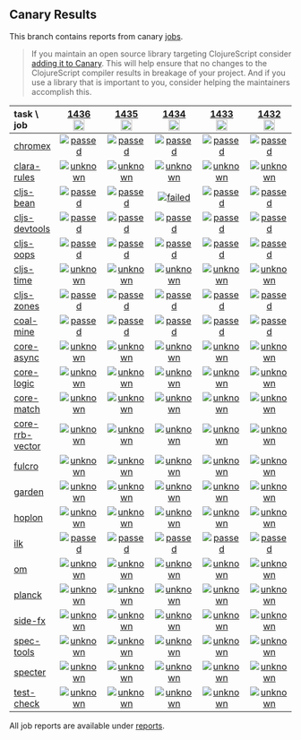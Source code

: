 ## Canary Results

This branch contains reports from canary [jobs](https://github.com/cljs-oss/canary/tree/jobs).

> If you maintain an open source library targeting ClojureScript consider [adding it to Canary](https://github.com/cljs-oss/canary/tree/master#how-to-participate). This will help ensure that no changes to the ClojureScript compiler results in breakage of your project. And if you use a library that is important to you, consider helping the maintainers accomplish this.

[//]: # (begin_overview_table)

| task \ job | <a href="reports/2020/06/13/job-001436-1.10.778-42bcb07b" title="job #1436&#xA;&#xA;job&#xA;&#xA;requested by BinaryAge Bot (@babot) on 2020-06-13T11:04:10Z">1436<br/><img width=20 height=20 src="https://avatars0.githubusercontent.com/u/1476765?v=4&s=60"></a> | <a href="reports/2020/06/12/job-001435-1.10.778-42bcb07b" title="job #1435&#xA;&#xA;job&#xA;&#xA;requested by BinaryAge Bot (@babot) on 2020-06-12T11:03:51Z">1435<br/><img width=20 height=20 src="https://avatars0.githubusercontent.com/u/1476765?v=4&s=60"></a> | <a href="reports/2020/06/11/job-001434-1.10.778-42bcb07b" title="job #1434&#xA;&#xA;job&#xA;&#xA;requested by BinaryAge Bot (@babot) on 2020-06-11T11:04:05Z">1434<br/><img width=20 height=20 src="https://avatars0.githubusercontent.com/u/1476765?v=4&s=60"></a> | <a href="reports/2020/06/10/job-001433-1.10.778-42bcb07b" title="job #1433&#xA;&#xA;job&#xA;&#xA;requested by BinaryAge Bot (@babot) on 2020-06-10T11:03:38Z">1433<br/><img width=20 height=20 src="https://avatars0.githubusercontent.com/u/1476765?v=4&s=60"></a> | <a href="reports/2020/06/09/job-001432-1.10.778-42bcb07b" title="job #1432&#xA;&#xA;job&#xA;&#xA;requested by BinaryAge Bot (@babot) on 2020-06-09T11:03:54Z">1432<br/><img width=20 height=20 src="https://avatars0.githubusercontent.com/u/1476765?v=4&s=60"></a> | <a href="reports/2020/06/08/job-001431-1.10.778-42bcb07b" title="job #1431&#xA;&#xA;job&#xA;&#xA;requested by BinaryAge Bot (@babot) on 2020-06-08T11:03:34Z">1431<br/><img width=20 height=20 src="https://avatars0.githubusercontent.com/u/1476765?v=4&s=60"></a> | <a href="reports/2020/06/07/job-001430-1.10.778-42bcb07b" title="job #1430&#xA;&#xA;job&#xA;&#xA;requested by BinaryAge Bot (@babot) on 2020-06-07T11:04:11Z">1430<br/><img width=20 height=20 src="https://avatars0.githubusercontent.com/u/1476765?v=4&s=60"></a> | <a href="reports/2020/06/06/job-001429-1.10.777-41180657" title="job #1429&#xA;&#xA;job&#xA;&#xA;requested by BinaryAge Bot (@babot) on 2020-06-06T11:03:36Z">1429<br/><img width=20 height=20 src="https://avatars0.githubusercontent.com/u/1476765?v=4&s=60"></a> | <a href="reports/2020/06/05/job-001428-1.10.775-946348da" title="job #1428&#xA;&#xA;job&#xA;&#xA;requested by BinaryAge Bot (@babot) on 2020-06-05T11:03:44Z">1428<br/><img width=20 height=20 src="https://avatars0.githubusercontent.com/u/1476765?v=4&s=60"></a> | <a href="reports/2020/06/04/job-001427-1.10.774-39709c96" title="job #1427&#xA;&#xA;job&#xA;&#xA;requested by BinaryAge Bot (@babot) on 2020-06-04T11:03:41Z">1427<br/><img width=20 height=20 src="https://avatars0.githubusercontent.com/u/1476765?v=4&s=60"></a> |
| :--- | :---: | :---: | :---: | :---: | :---: | :---: | :---: | :---: | :---: | :---: |
| [chromex](https://github.com/binaryage/chromex) | <a href="reports/2020/06/13/job-001436-1.10.778-42bcb07b#-chromex"><img title="passed" src="http://box.binaryage.com/s-passed.svg"><a> | <a href="reports/2020/06/12/job-001435-1.10.778-42bcb07b#-chromex"><img title="passed" src="http://box.binaryage.com/s-passed.svg"><a> | <a href="reports/2020/06/11/job-001434-1.10.778-42bcb07b#-chromex"><img title="passed" src="http://box.binaryage.com/s-passed.svg"><a> | <a href="reports/2020/06/10/job-001433-1.10.778-42bcb07b#-chromex"><img title="passed" src="http://box.binaryage.com/s-passed.svg"><a> | <a href="reports/2020/06/09/job-001432-1.10.778-42bcb07b#-chromex"><img title="passed" src="http://box.binaryage.com/s-passed.svg"><a> | <a href="reports/2020/06/08/job-001431-1.10.778-42bcb07b#-chromex"><img title="passed" src="http://box.binaryage.com/s-passed.svg"><a> | <a href="reports/2020/06/07/job-001430-1.10.778-42bcb07b#-chromex"><img title="passed" src="http://box.binaryage.com/s-passed.svg"><a> | <a href="reports/2020/06/06/job-001429-1.10.777-41180657#-chromex"><img title="passed" src="http://box.binaryage.com/s-passed.svg"><a> | <a href="reports/2020/06/05/job-001428-1.10.775-946348da#-chromex"><img title="passed" src="http://box.binaryage.com/s-passed.svg"><a> | <a href="reports/2020/06/04/job-001427-1.10.774-39709c96#-chromex"><img title="passed" src="http://box.binaryage.com/s-passed.svg"><a> |
| [clara-rules](https://github.com/cerner/clara-rules) | <a href="reports/2020/06/13/job-001436-1.10.778-42bcb07b#-clara-rules"><img title="unknown" src="http://box.binaryage.com/s-unknown.svg"><a> | <a href="reports/2020/06/12/job-001435-1.10.778-42bcb07b#-clara-rules"><img title="unknown" src="http://box.binaryage.com/s-unknown.svg"><a> | <a href="reports/2020/06/11/job-001434-1.10.778-42bcb07b#-clara-rules"><img title="unknown" src="http://box.binaryage.com/s-unknown.svg"><a> | <a href="reports/2020/06/10/job-001433-1.10.778-42bcb07b#-clara-rules"><img title="unknown" src="http://box.binaryage.com/s-unknown.svg"><a> | <a href="reports/2020/06/09/job-001432-1.10.778-42bcb07b#-clara-rules"><img title="unknown" src="http://box.binaryage.com/s-unknown.svg"><a> | <a href="reports/2020/06/08/job-001431-1.10.778-42bcb07b#-clara-rules"><img title="unknown" src="http://box.binaryage.com/s-unknown.svg"><a> | <a href="reports/2020/06/07/job-001430-1.10.778-42bcb07b#-clara-rules"><img title="unknown" src="http://box.binaryage.com/s-unknown.svg"><a> | <a href="reports/2020/06/06/job-001429-1.10.777-41180657#-clara-rules"><img title="unknown" src="http://box.binaryage.com/s-unknown.svg"><a> | <a href="reports/2020/06/05/job-001428-1.10.775-946348da#-clara-rules"><img title="unknown" src="http://box.binaryage.com/s-unknown.svg"><a> | <a href="reports/2020/06/04/job-001427-1.10.774-39709c96#-clara-rules"><img title="passed" src="http://box.binaryage.com/s-passed.svg"><a> |
| [cljs-bean](https://github.com/mfikes/cljs-bean) | <a href="reports/2020/06/13/job-001436-1.10.778-42bcb07b#-cljs-bean"><img title="passed" src="http://box.binaryage.com/s-passed.svg"><a> | <a href="reports/2020/06/12/job-001435-1.10.778-42bcb07b#-cljs-bean"><img title="passed" src="http://box.binaryage.com/s-passed.svg"><a> | <a href="reports/2020/06/11/job-001434-1.10.778-42bcb07b#-cljs-bean"><img title="failed" src="http://box.binaryage.com/s-failed.svg"><a> | <a href="reports/2020/06/10/job-001433-1.10.778-42bcb07b#-cljs-bean"><img title="passed" src="http://box.binaryage.com/s-passed.svg"><a> | <a href="reports/2020/06/09/job-001432-1.10.778-42bcb07b#-cljs-bean"><img title="passed" src="http://box.binaryage.com/s-passed.svg"><a> | <a href="reports/2020/06/08/job-001431-1.10.778-42bcb07b#-cljs-bean"><img title="passed" src="http://box.binaryage.com/s-passed.svg"><a> | <a href="reports/2020/06/07/job-001430-1.10.778-42bcb07b#-cljs-bean"><img title="passed" src="http://box.binaryage.com/s-passed.svg"><a> | <a href="reports/2020/06/06/job-001429-1.10.777-41180657#-cljs-bean"><img title="passed" src="http://box.binaryage.com/s-passed.svg"><a> | <a href="reports/2020/06/05/job-001428-1.10.775-946348da#-cljs-bean"><img title="passed" src="http://box.binaryage.com/s-passed.svg"><a> | <a href="reports/2020/06/04/job-001427-1.10.774-39709c96#-cljs-bean"><img title="passed" src="http://box.binaryage.com/s-passed.svg"><a> |
| [cljs-devtools](https://github.com/binaryage/cljs-devtools) | <a href="reports/2020/06/13/job-001436-1.10.778-42bcb07b#-cljs-devtools"><img title="passed" src="http://box.binaryage.com/s-passed.svg"><a> | <a href="reports/2020/06/12/job-001435-1.10.778-42bcb07b#-cljs-devtools"><img title="passed" src="http://box.binaryage.com/s-passed.svg"><a> | <a href="reports/2020/06/11/job-001434-1.10.778-42bcb07b#-cljs-devtools"><img title="passed" src="http://box.binaryage.com/s-passed.svg"><a> | <a href="reports/2020/06/10/job-001433-1.10.778-42bcb07b#-cljs-devtools"><img title="passed" src="http://box.binaryage.com/s-passed.svg"><a> | <a href="reports/2020/06/09/job-001432-1.10.778-42bcb07b#-cljs-devtools"><img title="passed" src="http://box.binaryage.com/s-passed.svg"><a> | <a href="reports/2020/06/08/job-001431-1.10.778-42bcb07b#-cljs-devtools"><img title="passed" src="http://box.binaryage.com/s-passed.svg"><a> | <a href="reports/2020/06/07/job-001430-1.10.778-42bcb07b#-cljs-devtools"><img title="passed" src="http://box.binaryage.com/s-passed.svg"><a> | <a href="reports/2020/06/06/job-001429-1.10.777-41180657#-cljs-devtools"><img title="passed" src="http://box.binaryage.com/s-passed.svg"><a> | <a href="reports/2020/06/05/job-001428-1.10.775-946348da#-cljs-devtools"><img title="passed" src="http://box.binaryage.com/s-passed.svg"><a> | <a href="reports/2020/06/04/job-001427-1.10.774-39709c96#-cljs-devtools"><img title="passed" src="http://box.binaryage.com/s-passed.svg"><a> |
| [cljs-oops](https://github.com/binaryage/cljs-oops) | <a href="reports/2020/06/13/job-001436-1.10.778-42bcb07b#-cljs-oops"><img title="passed" src="http://box.binaryage.com/s-passed.svg"><a> | <a href="reports/2020/06/12/job-001435-1.10.778-42bcb07b#-cljs-oops"><img title="passed" src="http://box.binaryage.com/s-passed.svg"><a> | <a href="reports/2020/06/11/job-001434-1.10.778-42bcb07b#-cljs-oops"><img title="passed" src="http://box.binaryage.com/s-passed.svg"><a> | <a href="reports/2020/06/10/job-001433-1.10.778-42bcb07b#-cljs-oops"><img title="passed" src="http://box.binaryage.com/s-passed.svg"><a> | <a href="reports/2020/06/09/job-001432-1.10.778-42bcb07b#-cljs-oops"><img title="passed" src="http://box.binaryage.com/s-passed.svg"><a> | <a href="reports/2020/06/08/job-001431-1.10.778-42bcb07b#-cljs-oops"><img title="passed" src="http://box.binaryage.com/s-passed.svg"><a> | <a href="reports/2020/06/07/job-001430-1.10.778-42bcb07b#-cljs-oops"><img title="passed" src="http://box.binaryage.com/s-passed.svg"><a> | <a href="reports/2020/06/06/job-001429-1.10.777-41180657#-cljs-oops"><img title="passed" src="http://box.binaryage.com/s-passed.svg"><a> | <a href="reports/2020/06/05/job-001428-1.10.775-946348da#-cljs-oops"><img title="passed" src="http://box.binaryage.com/s-passed.svg"><a> | <a href="reports/2020/06/04/job-001427-1.10.774-39709c96#-cljs-oops"><img title="passed" src="http://box.binaryage.com/s-passed.svg"><a> |
| [cljs-time](https://github.com/andrewmcveigh/cljs-time) | <a href="reports/2020/06/13/job-001436-1.10.778-42bcb07b#-cljs-time"><img title="unknown" src="http://box.binaryage.com/s-unknown.svg"><a> | <a href="reports/2020/06/12/job-001435-1.10.778-42bcb07b#-cljs-time"><img title="unknown" src="http://box.binaryage.com/s-unknown.svg"><a> | <a href="reports/2020/06/11/job-001434-1.10.778-42bcb07b#-cljs-time"><img title="unknown" src="http://box.binaryage.com/s-unknown.svg"><a> | <a href="reports/2020/06/10/job-001433-1.10.778-42bcb07b#-cljs-time"><img title="unknown" src="http://box.binaryage.com/s-unknown.svg"><a> | <a href="reports/2020/06/09/job-001432-1.10.778-42bcb07b#-cljs-time"><img title="unknown" src="http://box.binaryage.com/s-unknown.svg"><a> | <a href="reports/2020/06/08/job-001431-1.10.778-42bcb07b#-cljs-time"><img title="unknown" src="http://box.binaryage.com/s-unknown.svg"><a> | <a href="reports/2020/06/07/job-001430-1.10.778-42bcb07b#-cljs-time"><img title="unknown" src="http://box.binaryage.com/s-unknown.svg"><a> | <a href="reports/2020/06/06/job-001429-1.10.777-41180657#-cljs-time"><img title="unknown" src="http://box.binaryage.com/s-unknown.svg"><a> | <a href="reports/2020/06/05/job-001428-1.10.775-946348da#-cljs-time"><img title="unknown" src="http://box.binaryage.com/s-unknown.svg"><a> | <a href="reports/2020/06/04/job-001427-1.10.774-39709c96#-cljs-time"><img title="passed" src="http://box.binaryage.com/s-passed.svg"><a> |
| [cljs-zones](https://github.com/binaryage/cljs-zones) | <a href="reports/2020/06/13/job-001436-1.10.778-42bcb07b#-cljs-zones"><img title="passed" src="http://box.binaryage.com/s-passed.svg"><a> | <a href="reports/2020/06/12/job-001435-1.10.778-42bcb07b#-cljs-zones"><img title="passed" src="http://box.binaryage.com/s-passed.svg"><a> | <a href="reports/2020/06/11/job-001434-1.10.778-42bcb07b#-cljs-zones"><img title="passed" src="http://box.binaryage.com/s-passed.svg"><a> | <a href="reports/2020/06/10/job-001433-1.10.778-42bcb07b#-cljs-zones"><img title="passed" src="http://box.binaryage.com/s-passed.svg"><a> | <a href="reports/2020/06/09/job-001432-1.10.778-42bcb07b#-cljs-zones"><img title="passed" src="http://box.binaryage.com/s-passed.svg"><a> | <a href="reports/2020/06/08/job-001431-1.10.778-42bcb07b#-cljs-zones"><img title="passed" src="http://box.binaryage.com/s-passed.svg"><a> | <a href="reports/2020/06/07/job-001430-1.10.778-42bcb07b#-cljs-zones"><img title="passed" src="http://box.binaryage.com/s-passed.svg"><a> | <a href="reports/2020/06/06/job-001429-1.10.777-41180657#-cljs-zones"><img title="passed" src="http://box.binaryage.com/s-passed.svg"><a> | <a href="reports/2020/06/05/job-001428-1.10.775-946348da#-cljs-zones"><img title="passed" src="http://box.binaryage.com/s-passed.svg"><a> | <a href="reports/2020/06/04/job-001427-1.10.774-39709c96#-cljs-zones"><img title="passed" src="http://box.binaryage.com/s-passed.svg"><a> |
| [coal-mine](https://github.com/mfikes/coal-mine) | <a href="reports/2020/06/13/job-001436-1.10.778-42bcb07b#-coal-mine"><img title="passed" src="http://box.binaryage.com/s-passed.svg"><a> | <a href="reports/2020/06/12/job-001435-1.10.778-42bcb07b#-coal-mine"><img title="passed" src="http://box.binaryage.com/s-passed.svg"><a> | <a href="reports/2020/06/11/job-001434-1.10.778-42bcb07b#-coal-mine"><img title="passed" src="http://box.binaryage.com/s-passed.svg"><a> | <a href="reports/2020/06/10/job-001433-1.10.778-42bcb07b#-coal-mine"><img title="passed" src="http://box.binaryage.com/s-passed.svg"><a> | <a href="reports/2020/06/09/job-001432-1.10.778-42bcb07b#-coal-mine"><img title="passed" src="http://box.binaryage.com/s-passed.svg"><a> | <a href="reports/2020/06/08/job-001431-1.10.778-42bcb07b#-coal-mine"><img title="passed" src="http://box.binaryage.com/s-passed.svg"><a> | <a href="reports/2020/06/07/job-001430-1.10.778-42bcb07b#-coal-mine"><img title="passed" src="http://box.binaryage.com/s-passed.svg"><a> | <a href="reports/2020/06/06/job-001429-1.10.777-41180657#-coal-mine"><img title="passed" src="http://box.binaryage.com/s-passed.svg"><a> | <a href="reports/2020/06/05/job-001428-1.10.775-946348da#-coal-mine"><img title="passed" src="http://box.binaryage.com/s-passed.svg"><a> | <a href="reports/2020/06/04/job-001427-1.10.774-39709c96#-coal-mine"><img title="passed" src="http://box.binaryage.com/s-passed.svg"><a> |
| [core-async](https://github.com/clojure/core.async) | <a href="reports/2020/06/13/job-001436-1.10.778-42bcb07b#-core-async"><img title="unknown" src="http://box.binaryage.com/s-unknown.svg"><a> | <a href="reports/2020/06/12/job-001435-1.10.778-42bcb07b#-core-async"><img title="unknown" src="http://box.binaryage.com/s-unknown.svg"><a> | <a href="reports/2020/06/11/job-001434-1.10.778-42bcb07b#-core-async"><img title="unknown" src="http://box.binaryage.com/s-unknown.svg"><a> | <a href="reports/2020/06/10/job-001433-1.10.778-42bcb07b#-core-async"><img title="unknown" src="http://box.binaryage.com/s-unknown.svg"><a> | <a href="reports/2020/06/09/job-001432-1.10.778-42bcb07b#-core-async"><img title="unknown" src="http://box.binaryage.com/s-unknown.svg"><a> | <a href="reports/2020/06/08/job-001431-1.10.778-42bcb07b#-core-async"><img title="unknown" src="http://box.binaryage.com/s-unknown.svg"><a> | <a href="reports/2020/06/07/job-001430-1.10.778-42bcb07b#-core-async"><img title="unknown" src="http://box.binaryage.com/s-unknown.svg"><a> | <a href="reports/2020/06/06/job-001429-1.10.777-41180657#-core-async"><img title="unknown" src="http://box.binaryage.com/s-unknown.svg"><a> | <a href="reports/2020/06/05/job-001428-1.10.775-946348da#-core-async"><img title="unknown" src="http://box.binaryage.com/s-unknown.svg"><a> | <a href="reports/2020/06/04/job-001427-1.10.774-39709c96#-core-async"><img title="passed" src="http://box.binaryage.com/s-passed.svg"><a> |
| [core-logic](https://github.com/clojure/core.logic) | <a href="reports/2020/06/13/job-001436-1.10.778-42bcb07b#-core-logic"><img title="unknown" src="http://box.binaryage.com/s-unknown.svg"><a> | <a href="reports/2020/06/12/job-001435-1.10.778-42bcb07b#-core-logic"><img title="unknown" src="http://box.binaryage.com/s-unknown.svg"><a> | <a href="reports/2020/06/11/job-001434-1.10.778-42bcb07b#-core-logic"><img title="unknown" src="http://box.binaryage.com/s-unknown.svg"><a> | <a href="reports/2020/06/10/job-001433-1.10.778-42bcb07b#-core-logic"><img title="unknown" src="http://box.binaryage.com/s-unknown.svg"><a> | <a href="reports/2020/06/09/job-001432-1.10.778-42bcb07b#-core-logic"><img title="unknown" src="http://box.binaryage.com/s-unknown.svg"><a> | <a href="reports/2020/06/08/job-001431-1.10.778-42bcb07b#-core-logic"><img title="unknown" src="http://box.binaryage.com/s-unknown.svg"><a> | <a href="reports/2020/06/07/job-001430-1.10.778-42bcb07b#-core-logic"><img title="unknown" src="http://box.binaryage.com/s-unknown.svg"><a> | <a href="reports/2020/06/06/job-001429-1.10.777-41180657#-core-logic"><img title="unknown" src="http://box.binaryage.com/s-unknown.svg"><a> | <a href="reports/2020/06/05/job-001428-1.10.775-946348da#-core-logic"><img title="unknown" src="http://box.binaryage.com/s-unknown.svg"><a> | <a href="reports/2020/06/04/job-001427-1.10.774-39709c96#-core-logic"><img title="passed" src="http://box.binaryage.com/s-passed.svg"><a> |
| [core-match](https://github.com/clojure/core.match) | <a href="reports/2020/06/13/job-001436-1.10.778-42bcb07b#-core-match"><img title="unknown" src="http://box.binaryage.com/s-unknown.svg"><a> | <a href="reports/2020/06/12/job-001435-1.10.778-42bcb07b#-core-match"><img title="unknown" src="http://box.binaryage.com/s-unknown.svg"><a> | <a href="reports/2020/06/11/job-001434-1.10.778-42bcb07b#-core-match"><img title="unknown" src="http://box.binaryage.com/s-unknown.svg"><a> | <a href="reports/2020/06/10/job-001433-1.10.778-42bcb07b#-core-match"><img title="unknown" src="http://box.binaryage.com/s-unknown.svg"><a> | <a href="reports/2020/06/09/job-001432-1.10.778-42bcb07b#-core-match"><img title="unknown" src="http://box.binaryage.com/s-unknown.svg"><a> | <a href="reports/2020/06/08/job-001431-1.10.778-42bcb07b#-core-match"><img title="unknown" src="http://box.binaryage.com/s-unknown.svg"><a> | <a href="reports/2020/06/07/job-001430-1.10.778-42bcb07b#-core-match"><img title="unknown" src="http://box.binaryage.com/s-unknown.svg"><a> | <a href="reports/2020/06/06/job-001429-1.10.777-41180657#-core-match"><img title="unknown" src="http://box.binaryage.com/s-unknown.svg"><a> | <a href="reports/2020/06/05/job-001428-1.10.775-946348da#-core-match"><img title="unknown" src="http://box.binaryage.com/s-unknown.svg"><a> | <a href="reports/2020/06/04/job-001427-1.10.774-39709c96#-core-match"><img title="passed" src="http://box.binaryage.com/s-passed.svg"><a> |
| [core-rrb-vector](https://github.com/clojure/core.rrb-vector) | <a href="reports/2020/06/13/job-001436-1.10.778-42bcb07b#-core-rrb-vector"><img title="unknown" src="http://box.binaryage.com/s-unknown.svg"><a> | <a href="reports/2020/06/12/job-001435-1.10.778-42bcb07b#-core-rrb-vector"><img title="unknown" src="http://box.binaryage.com/s-unknown.svg"><a> | <a href="reports/2020/06/11/job-001434-1.10.778-42bcb07b#-core-rrb-vector"><img title="unknown" src="http://box.binaryage.com/s-unknown.svg"><a> | <a href="reports/2020/06/10/job-001433-1.10.778-42bcb07b#-core-rrb-vector"><img title="unknown" src="http://box.binaryage.com/s-unknown.svg"><a> | <a href="reports/2020/06/09/job-001432-1.10.778-42bcb07b#-core-rrb-vector"><img title="unknown" src="http://box.binaryage.com/s-unknown.svg"><a> | <a href="reports/2020/06/08/job-001431-1.10.778-42bcb07b#-core-rrb-vector"><img title="unknown" src="http://box.binaryage.com/s-unknown.svg"><a> | <a href="reports/2020/06/07/job-001430-1.10.778-42bcb07b#-core-rrb-vector"><img title="unknown" src="http://box.binaryage.com/s-unknown.svg"><a> | <a href="reports/2020/06/06/job-001429-1.10.777-41180657#-core-rrb-vector"><img title="unknown" src="http://box.binaryage.com/s-unknown.svg"><a> | <a href="reports/2020/06/05/job-001428-1.10.775-946348da#-core-rrb-vector"><img title="unknown" src="http://box.binaryage.com/s-unknown.svg"><a> | <a href="reports/2020/06/04/job-001427-1.10.774-39709c96#-core-rrb-vector"><img title="passed" src="http://box.binaryage.com/s-passed.svg"><a> |
| [fulcro](https://github.com/fulcrologic/fulcro) | <a href="reports/2020/06/13/job-001436-1.10.778-42bcb07b#-fulcro"><img title="unknown" src="http://box.binaryage.com/s-unknown.svg"><a> | <a href="reports/2020/06/12/job-001435-1.10.778-42bcb07b#-fulcro"><img title="unknown" src="http://box.binaryage.com/s-unknown.svg"><a> | <a href="reports/2020/06/11/job-001434-1.10.778-42bcb07b#-fulcro"><img title="unknown" src="http://box.binaryage.com/s-unknown.svg"><a> | <a href="reports/2020/06/10/job-001433-1.10.778-42bcb07b#-fulcro"><img title="unknown" src="http://box.binaryage.com/s-unknown.svg"><a> | <a href="reports/2020/06/09/job-001432-1.10.778-42bcb07b#-fulcro"><img title="unknown" src="http://box.binaryage.com/s-unknown.svg"><a> | <a href="reports/2020/06/08/job-001431-1.10.778-42bcb07b#-fulcro"><img title="unknown" src="http://box.binaryage.com/s-unknown.svg"><a> | <a href="reports/2020/06/07/job-001430-1.10.778-42bcb07b#-fulcro"><img title="unknown" src="http://box.binaryage.com/s-unknown.svg"><a> | <a href="reports/2020/06/06/job-001429-1.10.777-41180657#-fulcro"><img title="unknown" src="http://box.binaryage.com/s-unknown.svg"><a> | <a href="reports/2020/06/05/job-001428-1.10.775-946348da#-fulcro"><img title="unknown" src="http://box.binaryage.com/s-unknown.svg"><a> | <a href="reports/2020/06/04/job-001427-1.10.774-39709c96#-fulcro"><img title="passed" src="http://box.binaryage.com/s-passed.svg"><a> |
| [garden](https://github.com/noprompt/garden) | <a href="reports/2020/06/13/job-001436-1.10.778-42bcb07b#-garden"><img title="unknown" src="http://box.binaryage.com/s-unknown.svg"><a> | <a href="reports/2020/06/12/job-001435-1.10.778-42bcb07b#-garden"><img title="unknown" src="http://box.binaryage.com/s-unknown.svg"><a> | <a href="reports/2020/06/11/job-001434-1.10.778-42bcb07b#-garden"><img title="unknown" src="http://box.binaryage.com/s-unknown.svg"><a> | <a href="reports/2020/06/10/job-001433-1.10.778-42bcb07b#-garden"><img title="unknown" src="http://box.binaryage.com/s-unknown.svg"><a> | <a href="reports/2020/06/09/job-001432-1.10.778-42bcb07b#-garden"><img title="unknown" src="http://box.binaryage.com/s-unknown.svg"><a> | <a href="reports/2020/06/08/job-001431-1.10.778-42bcb07b#-garden"><img title="unknown" src="http://box.binaryage.com/s-unknown.svg"><a> | <a href="reports/2020/06/07/job-001430-1.10.778-42bcb07b#-garden"><img title="unknown" src="http://box.binaryage.com/s-unknown.svg"><a> | <a href="reports/2020/06/06/job-001429-1.10.777-41180657#-garden"><img title="unknown" src="http://box.binaryage.com/s-unknown.svg"><a> | <a href="reports/2020/06/05/job-001428-1.10.775-946348da#-garden"><img title="unknown" src="http://box.binaryage.com/s-unknown.svg"><a> | <a href="reports/2020/06/04/job-001427-1.10.774-39709c96#-garden"><img title="passed" src="http://box.binaryage.com/s-passed.svg"><a> |
| [hoplon](https://github.com/hoplon/hoplon) | <a href="reports/2020/06/13/job-001436-1.10.778-42bcb07b#-hoplon"><img title="unknown" src="http://box.binaryage.com/s-unknown.svg"><a> | <a href="reports/2020/06/12/job-001435-1.10.778-42bcb07b#-hoplon"><img title="unknown" src="http://box.binaryage.com/s-unknown.svg"><a> | <a href="reports/2020/06/11/job-001434-1.10.778-42bcb07b#-hoplon"><img title="unknown" src="http://box.binaryage.com/s-unknown.svg"><a> | <a href="reports/2020/06/10/job-001433-1.10.778-42bcb07b#-hoplon"><img title="unknown" src="http://box.binaryage.com/s-unknown.svg"><a> | <a href="reports/2020/06/09/job-001432-1.10.778-42bcb07b#-hoplon"><img title="unknown" src="http://box.binaryage.com/s-unknown.svg"><a> | <a href="reports/2020/06/08/job-001431-1.10.778-42bcb07b#-hoplon"><img title="unknown" src="http://box.binaryage.com/s-unknown.svg"><a> | <a href="reports/2020/06/07/job-001430-1.10.778-42bcb07b#-hoplon"><img title="unknown" src="http://box.binaryage.com/s-unknown.svg"><a> | <a href="reports/2020/06/06/job-001429-1.10.777-41180657#-hoplon"><img title="unknown" src="http://box.binaryage.com/s-unknown.svg"><a> | <a href="reports/2020/06/05/job-001428-1.10.775-946348da#-hoplon"><img title="unknown" src="http://box.binaryage.com/s-unknown.svg"><a> | <a href="reports/2020/06/04/job-001427-1.10.774-39709c96#-hoplon"><img title="passed" src="http://box.binaryage.com/s-passed.svg"><a> |
| [ilk](https://github.com/mfikes/ilk) | <a href="reports/2020/06/13/job-001436-1.10.778-42bcb07b#-ilk"><img title="passed" src="http://box.binaryage.com/s-passed.svg"><a> | <a href="reports/2020/06/12/job-001435-1.10.778-42bcb07b#-ilk"><img title="passed" src="http://box.binaryage.com/s-passed.svg"><a> | <a href="reports/2020/06/11/job-001434-1.10.778-42bcb07b#-ilk"><img title="passed" src="http://box.binaryage.com/s-passed.svg"><a> | <a href="reports/2020/06/10/job-001433-1.10.778-42bcb07b#-ilk"><img title="passed" src="http://box.binaryage.com/s-passed.svg"><a> | <a href="reports/2020/06/09/job-001432-1.10.778-42bcb07b#-ilk"><img title="passed" src="http://box.binaryage.com/s-passed.svg"><a> | <a href="reports/2020/06/08/job-001431-1.10.778-42bcb07b#-ilk"><img title="passed" src="http://box.binaryage.com/s-passed.svg"><a> | <a href="reports/2020/06/07/job-001430-1.10.778-42bcb07b#-ilk"><img title="passed" src="http://box.binaryage.com/s-passed.svg"><a> | <a href="reports/2020/06/06/job-001429-1.10.777-41180657#-ilk"><img title="passed" src="http://box.binaryage.com/s-passed.svg"><a> | <a href="reports/2020/06/05/job-001428-1.10.775-946348da#-ilk"><img title="passed" src="http://box.binaryage.com/s-passed.svg"><a> | <a href="reports/2020/06/04/job-001427-1.10.774-39709c96#-ilk"><img title="passed" src="http://box.binaryage.com/s-passed.svg"><a> |
| [om](https://github.com/omcljs/om) | <a href="reports/2020/06/13/job-001436-1.10.778-42bcb07b#-om"><img title="unknown" src="http://box.binaryage.com/s-unknown.svg"><a> | <a href="reports/2020/06/12/job-001435-1.10.778-42bcb07b#-om"><img title="unknown" src="http://box.binaryage.com/s-unknown.svg"><a> | <a href="reports/2020/06/11/job-001434-1.10.778-42bcb07b#-om"><img title="unknown" src="http://box.binaryage.com/s-unknown.svg"><a> | <a href="reports/2020/06/10/job-001433-1.10.778-42bcb07b#-om"><img title="unknown" src="http://box.binaryage.com/s-unknown.svg"><a> | <a href="reports/2020/06/09/job-001432-1.10.778-42bcb07b#-om"><img title="unknown" src="http://box.binaryage.com/s-unknown.svg"><a> | <a href="reports/2020/06/08/job-001431-1.10.778-42bcb07b#-om"><img title="unknown" src="http://box.binaryage.com/s-unknown.svg"><a> | <a href="reports/2020/06/07/job-001430-1.10.778-42bcb07b#-om"><img title="unknown" src="http://box.binaryage.com/s-unknown.svg"><a> | <a href="reports/2020/06/06/job-001429-1.10.777-41180657#-om"><img title="unknown" src="http://box.binaryage.com/s-unknown.svg"><a> | <a href="reports/2020/06/05/job-001428-1.10.775-946348da#-om"><img title="unknown" src="http://box.binaryage.com/s-unknown.svg"><a> | <a href="reports/2020/06/04/job-001427-1.10.774-39709c96#-om"><img title="passed" src="http://box.binaryage.com/s-passed.svg"><a> |
| [planck](https://github.com/planck-repl/planck) | <a href="reports/2020/06/13/job-001436-1.10.778-42bcb07b#-planck"><img title="unknown" src="http://box.binaryage.com/s-unknown.svg"><a> | <a href="reports/2020/06/12/job-001435-1.10.778-42bcb07b#-planck"><img title="unknown" src="http://box.binaryage.com/s-unknown.svg"><a> | <a href="reports/2020/06/11/job-001434-1.10.778-42bcb07b#-planck"><img title="unknown" src="http://box.binaryage.com/s-unknown.svg"><a> | <a href="reports/2020/06/10/job-001433-1.10.778-42bcb07b#-planck"><img title="unknown" src="http://box.binaryage.com/s-unknown.svg"><a> | <a href="reports/2020/06/09/job-001432-1.10.778-42bcb07b#-planck"><img title="unknown" src="http://box.binaryage.com/s-unknown.svg"><a> | <a href="reports/2020/06/08/job-001431-1.10.778-42bcb07b#-planck"><img title="unknown" src="http://box.binaryage.com/s-unknown.svg"><a> | <a href="reports/2020/06/07/job-001430-1.10.778-42bcb07b#-planck"><img title="unknown" src="http://box.binaryage.com/s-unknown.svg"><a> | <a href="reports/2020/06/06/job-001429-1.10.777-41180657#-planck"><img title="unknown" src="http://box.binaryage.com/s-unknown.svg"><a> | <a href="reports/2020/06/05/job-001428-1.10.775-946348da#-planck"><img title="unknown" src="http://box.binaryage.com/s-unknown.svg"><a> | <a href="reports/2020/06/04/job-001427-1.10.774-39709c96#-planck"><img title="passed" src="http://box.binaryage.com/s-passed.svg"><a> |
| [side-fx](https://github.com/cljsrn/side-fx) | <a href="reports/2020/06/13/job-001436-1.10.778-42bcb07b#-side-fx"><img title="unknown" src="http://box.binaryage.com/s-unknown.svg"><a> | <a href="reports/2020/06/12/job-001435-1.10.778-42bcb07b#-side-fx"><img title="unknown" src="http://box.binaryage.com/s-unknown.svg"><a> | <a href="reports/2020/06/11/job-001434-1.10.778-42bcb07b#-side-fx"><img title="unknown" src="http://box.binaryage.com/s-unknown.svg"><a> | <a href="reports/2020/06/10/job-001433-1.10.778-42bcb07b#-side-fx"><img title="unknown" src="http://box.binaryage.com/s-unknown.svg"><a> | <a href="reports/2020/06/09/job-001432-1.10.778-42bcb07b#-side-fx"><img title="unknown" src="http://box.binaryage.com/s-unknown.svg"><a> | <a href="reports/2020/06/08/job-001431-1.10.778-42bcb07b#-side-fx"><img title="unknown" src="http://box.binaryage.com/s-unknown.svg"><a> | <a href="reports/2020/06/07/job-001430-1.10.778-42bcb07b#-side-fx"><img title="unknown" src="http://box.binaryage.com/s-unknown.svg"><a> | <a href="reports/2020/06/06/job-001429-1.10.777-41180657#-side-fx"><img title="unknown" src="http://box.binaryage.com/s-unknown.svg"><a> | <a href="reports/2020/06/05/job-001428-1.10.775-946348da#-side-fx"><img title="unknown" src="http://box.binaryage.com/s-unknown.svg"><a> | <a href="reports/2020/06/04/job-001427-1.10.774-39709c96#-side-fx"><img title="passed" src="http://box.binaryage.com/s-passed.svg"><a> |
| [spec-tools](https://github.com/metosin/spec-tools) | <a href="reports/2020/06/13/job-001436-1.10.778-42bcb07b#-spec-tools"><img title="unknown" src="http://box.binaryage.com/s-unknown.svg"><a> | <a href="reports/2020/06/12/job-001435-1.10.778-42bcb07b#-spec-tools"><img title="unknown" src="http://box.binaryage.com/s-unknown.svg"><a> | <a href="reports/2020/06/11/job-001434-1.10.778-42bcb07b#-spec-tools"><img title="unknown" src="http://box.binaryage.com/s-unknown.svg"><a> | <a href="reports/2020/06/10/job-001433-1.10.778-42bcb07b#-spec-tools"><img title="unknown" src="http://box.binaryage.com/s-unknown.svg"><a> | <a href="reports/2020/06/09/job-001432-1.10.778-42bcb07b#-spec-tools"><img title="unknown" src="http://box.binaryage.com/s-unknown.svg"><a> | <a href="reports/2020/06/08/job-001431-1.10.778-42bcb07b#-spec-tools"><img title="unknown" src="http://box.binaryage.com/s-unknown.svg"><a> | <a href="reports/2020/06/07/job-001430-1.10.778-42bcb07b#-spec-tools"><img title="unknown" src="http://box.binaryage.com/s-unknown.svg"><a> | <a href="reports/2020/06/06/job-001429-1.10.777-41180657#-spec-tools"><img title="unknown" src="http://box.binaryage.com/s-unknown.svg"><a> | <a href="reports/2020/06/05/job-001428-1.10.775-946348da#-spec-tools"><img title="unknown" src="http://box.binaryage.com/s-unknown.svg"><a> | <a href="reports/2020/06/04/job-001427-1.10.774-39709c96#-spec-tools"><img title="passed" src="http://box.binaryage.com/s-passed.svg"><a> |
| [specter](https://github.com/nathanmarz/specter) | <a href="reports/2020/06/13/job-001436-1.10.778-42bcb07b#-specter"><img title="unknown" src="http://box.binaryage.com/s-unknown.svg"><a> | <a href="reports/2020/06/12/job-001435-1.10.778-42bcb07b#-specter"><img title="unknown" src="http://box.binaryage.com/s-unknown.svg"><a> | <a href="reports/2020/06/11/job-001434-1.10.778-42bcb07b#-specter"><img title="unknown" src="http://box.binaryage.com/s-unknown.svg"><a> | <a href="reports/2020/06/10/job-001433-1.10.778-42bcb07b#-specter"><img title="unknown" src="http://box.binaryage.com/s-unknown.svg"><a> | <a href="reports/2020/06/09/job-001432-1.10.778-42bcb07b#-specter"><img title="unknown" src="http://box.binaryage.com/s-unknown.svg"><a> | <a href="reports/2020/06/08/job-001431-1.10.778-42bcb07b#-specter"><img title="unknown" src="http://box.binaryage.com/s-unknown.svg"><a> | <a href="reports/2020/06/07/job-001430-1.10.778-42bcb07b#-specter"><img title="unknown" src="http://box.binaryage.com/s-unknown.svg"><a> | <a href="reports/2020/06/06/job-001429-1.10.777-41180657#-specter"><img title="unknown" src="http://box.binaryage.com/s-unknown.svg"><a> | <a href="reports/2020/06/05/job-001428-1.10.775-946348da#-specter"><img title="unknown" src="http://box.binaryage.com/s-unknown.svg"><a> | <a href="reports/2020/06/04/job-001427-1.10.774-39709c96#-specter"><img title="passed" src="http://box.binaryage.com/s-passed.svg"><a> |
| [test-check](https://github.com/clojure/test.check) | <a href="reports/2020/06/13/job-001436-1.10.778-42bcb07b#-test-check"><img title="unknown" src="http://box.binaryage.com/s-unknown.svg"><a> | <a href="reports/2020/06/12/job-001435-1.10.778-42bcb07b#-test-check"><img title="unknown" src="http://box.binaryage.com/s-unknown.svg"><a> | <a href="reports/2020/06/11/job-001434-1.10.778-42bcb07b#-test-check"><img title="unknown" src="http://box.binaryage.com/s-unknown.svg"><a> | <a href="reports/2020/06/10/job-001433-1.10.778-42bcb07b#-test-check"><img title="unknown" src="http://box.binaryage.com/s-unknown.svg"><a> | <a href="reports/2020/06/09/job-001432-1.10.778-42bcb07b#-test-check"><img title="unknown" src="http://box.binaryage.com/s-unknown.svg"><a> | <a href="reports/2020/06/08/job-001431-1.10.778-42bcb07b#-test-check"><img title="unknown" src="http://box.binaryage.com/s-unknown.svg"><a> | <a href="reports/2020/06/07/job-001430-1.10.778-42bcb07b#-test-check"><img title="unknown" src="http://box.binaryage.com/s-unknown.svg"><a> | <a href="reports/2020/06/06/job-001429-1.10.777-41180657#-test-check"><img title="unknown" src="http://box.binaryage.com/s-unknown.svg"><a> | <a href="reports/2020/06/05/job-001428-1.10.775-946348da#-test-check"><img title="unknown" src="http://box.binaryage.com/s-unknown.svg"><a> | <a href="reports/2020/06/04/job-001427-1.10.774-39709c96#-test-check"><img title="passed" src="http://box.binaryage.com/s-passed.svg"><a> |

[//]: # (end_overview_table)

All job reports are available under [reports](reports).
